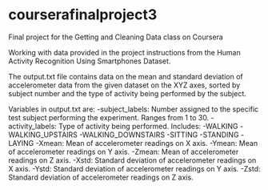 # courserafinalproject3
Final project for the Getting and Cleaning Data class on Coursera

Working with data provided in the project instructions from the Human Activity Recognition Using Smartphones Dataset.

The output.txt file contains data on the mean and standard deviation of accelerometer data from the given dataset on the XYZ axes, sorted by subject number and the type of activity being performed by the subject.

Variables in output.txt are:
  -subject_labels: Number assigned to the specific test subject performing the experiment. Ranges from 1 to 30.
  -activity_labels: Type of activity being performed. Includes:
    -WALKING
    -WALKING_UPSTAIRS
    -WALKING_DOWNSTAIRS
    -SITTING
    -STANDING
    -LAYING
  -Xmean: Mean of accelerometer readings on X axis.
  -Ymean: Mean of accelerometer readings on Y axis.
  -Zmean: Mean of accelerometer readings on Z axis.
  -Xstd: Standard deviation of accelerometer readings on X axis.
  -Ystd: Standard deviation of accelerometer readings on Y axis.
  -Zstd: Standard deviation of accelerometer readings on Z axis.
